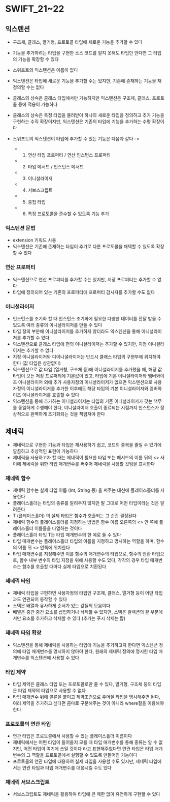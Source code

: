 # SWIFT_21~22
## 익스텐션
* 구조체, 클래스, 열거형, 프로토콜 타입에 새로운 기능을 추가할 수 있다
* 기능을 추가하려는 타입을 구현한 소스 코드를 알지 못해도 타입만 안다면 그 타입의 기능을 확장할 수 있다
* 스위프트의 익스텐션은 이름이 없다
* 익스텐션은 타입에 새로운 기능을 추가할 수는 있지만, 기존에 존재하는 기능을 재정의할 수는 없다
* 클래스의 상속은 클래스 타입에서만 가능하지만 익스텐션은 구조체, 클래스, 프로토콜 등에 적용이 가능하다
* 클래스의 상속은 특정 타입을 물려받아 하나의 새로운 타입을 정의하고 추가 기능을 구현하는 수직 확장이지만, 익스텐션은 기존의 타입에 기능을 추가하는 수평 확장이다

* 스위프트의 익스텐션이 타입에 추가할 수 있는 기능은 다음과 같다 ->
	* 1. 연산 타입 프로퍼티 / 연산 인스턴스 프로퍼티
	* 2. 타입 메서드 / 인스턴스 메서드
	* 3. 이니셜라이저
	* 4. 서브스크립트
	* 5. 중첩 타입
	* 6. 특정 프로토콜을 준수할 수 있도록 기능 추가

### 익스텐션 문법
* extension 키워드 사용
* 익스텐션은 기존에 존재하는 타입이 추가로 다른 프로토콜을 채택할 수 있도록 확장할 수 있다

### 연산 프로퍼티
* 익스텐션으로 연산 프로퍼티를 추가할 수는 있지만, 저장 프로퍼티는 추가할 수 없다
* 타입에 정의되어 있는 기존의 프로퍼티에 프로퍼티 감시자를 추가할 수도 없다

### 이니셜라이저
* 인스턴스를 초기화 할 때 인스턴스 초기화에 필요한 다양한 데이터를 전달 받을 수 있도록 여러 종류의 이니셜라이저를 만들 수 있다
* 타입 정의 부분에 이니셜라이저를 추가하지 않더라도 익스텐션을 통해 이니셜라이저를 추가할 수 있다
* 익스텐션으로 클래스 타입에 편의 이니셜라이저는 추가할 수 있지만, 지정 이니셜라이저는 추가할 수 없다
* 지정 이니셜라이저와 디이니셜라이저는 반드시 클래스 타입의 구현부에 위치해야 한다 (값 타입은 상관없다)
* 익스텐션으로 값 타입 (열거형, 구조체 등)에 이니셜라이저를 추가했을 때, 해당 값 타입이 모든 저장 프로퍼티에 기본값이 있고, 타입에 기본 이니셜라이저와 멤버와이즈 이니셜라이저 외에 추가 사용자정의 이니셜라이저가 없으면 익스텐션으로 사용자정의 이니셜라이저를 추가한 이후에도 해당 타입의 기본 이니셜라이저와 멤버와이즈 이니셜라이저를 호출할 수 있다
* 익스텐션을 통해 추가하는 이니셜라이저는 타입의 기존 이니셜라이저가 갖는 책무를 동일하게 수행해야 한다, 이니셜라이저 호출이 종료되는 시점까지 인스턴스가 정상적으로 완벽하게 초기화되는 것을 책임져야 한다

## 제네릭
* 제네릭으로 구현한 기능과 타입은 재사용하기 쉽고, 코드의 중복을 줄일 수 있기에 깔끔하고 추상적인 표현이 가능하다
* 제네릭을 사용하고자 할 때는 제네릭이 필요한 타입 또는 메서드의 이름 뒤의 <> 사이에 제네릭을 위한 타입 매개변수를 써주어 제네릭을 사용할 것임을 표시한다

### 제네릭 함수
* 제네릭 함수는 실제 타입 이름 (Int, String 등) 을 써주는 대신에 플레이스홀더를 사용한다
* 플레이스홀더는 타입의 종류를 알려주지 않지만 말 그대로 어떤 타입이라는 것은 알려준다
* T (플레이스홀더) 의 실제 타입은 함수가 호출되는 그 순간 결정된다
* 제네릭 함수의 플레이스홀더를 지정하는 방법은 함수 이름 오른쪽의 <> 안 쪽에 플레이스홀더 이름들을 나열하는 것이다
* 플레이스홀더 타입 T는 타입 매개변수의 한 예로 들 수 있다
* 타입 매개변수는 플레이스홀더 타입의 이름을 지정하고 명시하는 역할을 하며, 함수의 이름 뒤 <> 안쪽에 위치한다
* 타입 매개변수를 지정해주면 이를 함수의 매개변수의 타입으로, 함수의 반환 타입으로, 함수 내부 변수의 타입 지정을 위해 사용할 수도 있다, 각각의 경우 타입 매개변수는 함수를 호출할 때마다 실제 타입으로 치환된다

### 제네릭 타입
* 제네릭 타입을 구현하면 사용자정의 타입인 구조체, 클래스, 열거형 등이 어떤 타입과도 연관되어 동작할 수 있다
* 스택은 배열과 유사하게 순서가 있는 값들의 모음이다
* 배열은 중간 중간 요소를 삽입하거나 삭제할 수 있지만, 스택은 컬렉션의 끝 부분에서만 요소를 추가하고 삭제할 수 있다 (추가는 푸시 삭제는 팝)

### 제네릭 타입 확장
* 익스텐션을 통해 제네릭을 사용하는 타입에 기능을 추가하고자 한다면 익스텐션 정의에 타입 매개변수를 명시하지 않아야 한다, 원래의 제네릭 정의에 명시한 타입 매개변수를 익스텐션에 사용할 수 있다

### 타입 제약
* 타입 제약은 클래스 타입 또는 프로토콜로만 줄 수 있다, 열거형, 구조체 등의 타입은 타입 제약의 타입으로 사용할 수 없다
* 타입 매개변수 뒤에 콜론을 붙이고 제약조건으로 주어질 타입을 명시해주면 된다, 여러 제약을 추가하고 싶다면 콤마로 구분해주는 것이 아니라 where절을 이용해야 한다

### 프로토콜의 연관 타입
* 연관 타입은 프로토콜에서 사용할 수 있는 플레이스홀더 이름이다
* 제네릭에서는 어떤 타입이 들어올지 모를 때 타입 매개변수를 통해 종류는 알 수 없지만, 어떤 타입이 여기에 쓰일 것이다 라고 표현해주었다면 연관 타입은 타입 매개변수의 그 역할을 프로토콜에서 실행할 수 있도록 만들어진 기능이다
* 프로토콜의 연관 타입에 대응하여 실제 타입을 사용할 수도 있지만, 제네릭 타입에서는 연관 타입과 타입 매개변수를 대응시킬 수도 있다

### 제네릭 서브스크립트
* 서브스크립트도 제네릭을 활용하여 타입에 큰 제한 없이 유연하게 구현할 수 있다